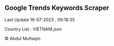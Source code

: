 

## Google Trends Keywords Scraper 
 
Last Update 16-07-2023 , 09:18:35

Country List :
VIETNAM.json



© Abdul Muttaqin 
